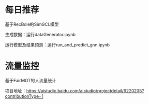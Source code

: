 # 每日推荐

基于RecBole的SimGCL模型

生成数据：运行dataGenerator.ipynb

运行模型及结果预测：运行run_and_predict_gnn.ipynb

# 流量监控

基于FairMOT的人流量统计

项目地址：https://aistudio.baidu.com/aistudio/projectdetail/6220205?contributionType=1